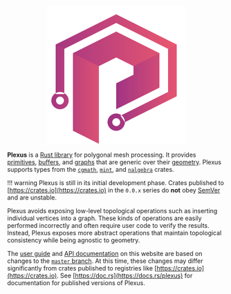 <div align="center">
    <img alt="Plexus" src="img/plexus.svg" width="320"/>
</div>

**Plexus** is a [Rust library](https://crates.io/crates/plexus) for polygonal
mesh processing. It provides [primitives](user-guide/primitives),
[buffers](user-guide/buffers), and [graphs](user-guide/graphs) that are generic
over their [geometry](user-guide/geometry). Plexus supports types from the
[`cgmath`](https://crates.io/crates/cgmath),
[`mint`](https://crates.io/crates/mint), and
[`nalgebra`](https://crates.io/crates/nalgebra) crates.

!!! warning
    Plexus is still in its initial development phase. Crates published to
    [https://crates.io](https://crates.io) in the `0.0.x` series do **not** obey
    [SemVer](https://doc.rust-lang.org/cargo/reference/specifying-dependencies.html)
    and are unstable.

Plexus avoids exposing low-level topological operations such as inserting
individual vertices into a graph. These kinds of operations are easily performed
incorrectly and often require user code to verify the results. Instead, Plexus
exposes more abstract operations that maintain topological consistency while
being agnostic to geometry.

The [user guide](user-guide/getting-started.md) and [API
documentation](rustdoc/plexus/index.html) on this website are based on changes
to the [`master` branch](https://github.com/olson-sean-k/plexus).  At this time,
these changes may differ significantly from crates published to registries like
[https://crates.io](https://crates.io). See
[https://doc.rs](https://docs.rs/plexus) for documentation for published
versions of Plexus.
